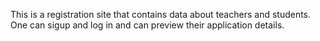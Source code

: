 This is a registration site that contains data about teachers and students. One can sigup and log in and can preview their application details.
